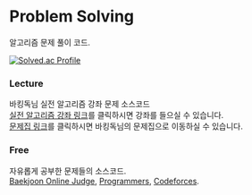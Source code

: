 # Problem Solving
알고리즘 문제 풀이 코드.  

[![Solved.ac Profile](http://mazassumnida.wtf/api/v2/generate_badge?boj=tree5678)](https://solved.ac/tree5678)

### Lecture
바킹독님 실전 알고리즘 강좌 문제 소스코드   
[실전 알고리즘 강좌 링크](https://blog.encrypted.gg/category/%EA%B0%95%EC%A2%8C/%EC%8B%A4%EC%A0%84%20%EC%95%8C%EA%B3%A0%EB%A6%AC%EC%A6%98?page=1)를 클릭하시면 강좌를 들으실 수 있습니다.   
[문제집 링크](https://github.com/encrypted-def/basic-algo-lecture/blob/master/workbook.md)를 클릭하시면 바킹독님의 문제집으로 이동하실 수 있습니다.

### Free
자유롭게 공부한 문제들의 소스코드.   
[Baekjoon Online Judge](https://www.acmicpc.net/), [Programmers](https://programmers.co.kr/), [Codeforces](https://codeforces.com/).

